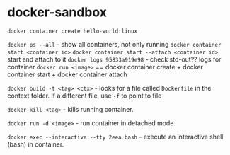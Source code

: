 # docker-sandbox
`docker container create hello-world:linux`

`docker ps --all` - show all containers, not only running
`docker container start <container id>`
`docker container start --attach <container id>` start and attach to it
`docker logs 95833a919e98` - check std-out?? logs for container
`docker run <image>` == docker container create + docker container start + docker container attach

`docker build -t <tag> <ctx>` - looks for a file called `Dockerfile` in the context folder. If a different file, use `-f` to point to file

`docker kill <tag>` - kills running container.

`docker run -d <image>` - run container in detached mode.

`docker exec --interactive --tty 2eea bash` - execute an interactive shell (bash) in container.
